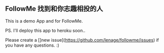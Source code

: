 ## FollowMe 找到和你志趣相投的人

This is a demo App and for FollowMe.

PS. I'll deploy this app to heroku soon..

Please create a []new issue](https://github.com/lenage/followme/issues) if you have any questions. :)
